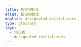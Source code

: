 ```yaml
---
title: 指定初始化
alias: 指定初始化
english: designated-initializers
type: glossary
tags:
  - 词汇表
  - designated-initializers
---
```

